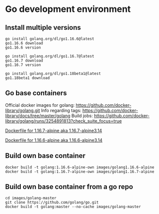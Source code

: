 # Go development environment

## Install multiple versions

```
go install golang.org/dl/go1.16.6@latest
go1.16.6 download
go1.16.6 version

go install golang.org/dl/go1.16.7@latest
go1.16.7 download
go1.16.7 version

go install golang.org/dl/go1.18beta1@latest
go1.18beta1 download
```

## Go base containers

Official docker images for golang: https://github.com/docker-library/golang.git
Info regarding tags: https://github.com/docker-library/docs/tree/master/golang
Build jobs: https://github.com/docker-library/golang/runs/3254891813?check_suite_focus=true

[Dockerfile for 1.16.7-alpine aka 1.16.7-alpine3.14](https://github.com/docker-library/golang/blob/4c1da70f967b2b38b254e166e787d017cc9ca351/1.16/alpine3.14/Dockerfile)

[Dockerfile for 1.16.6-alpine aka 1.16.6-alpine3.14](https://github.com/docker-library/golang/blob/54aa949c354b1e14cb636539f401b0e58ca76927/1.16/alpine3.14/Dockerfile)


## Build own base container

```
docker build -t golang:1.16.6-alpine-own images/golang1.16.6-alpine
docker build -t golang:1.16.7-alpine-own images/golang1.16.7-alpine
```

## Build own base container from a go repo

```
cd images/golang-master
git clone https://github.com/golang/go.git
docker build -t golang:master --no-cache images/golang-master
```
